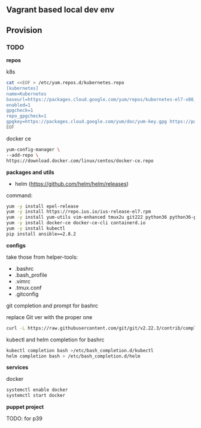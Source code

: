 Vagrant based local dev env
---------------------------

## Provision

### TODO

**repos**

k8s
```sh
cat <<EOF > /etc/yum.repos.d/kubernetes.repo
[kubernetes]
name=Kubernetes
baseurl=https://packages.cloud.google.com/yum/repos/kubernetes-el7-x86_64
enabled=1
gpgcheck=1
repo_gpgcheck=1
gpgkey=https://packages.cloud.google.com/yum/doc/yum-key.gpg https://packages.cloud.google.com/yum/doc/rpm-package-key.gpg
EOF
```

docker ce
```sh
yum-config-manager \
--add-repo \
https://download.docker.com/linux/centos/docker-ce.repo
```

**packages and utils**

- helm (https://github.com/helm/helm/releases)

command:
```sh
yum -y install epel-release
yum -y install https://repo.ius.io/ius-release-el7.rpm
yum -y install yum-utils vim-enhanced tmux2u git222 python36 python36-pip bind-utils dig unzip traceroute nmap
yum -y install docker-ce docker-ce-cli containerd.io
yum -y install kubectl
pip install ansible==2.8.2
```

**configs**

take those from helper-tools:
- .bashrc
- .bash_profile
- .vimrc
- .tmux.conf
- .gitconfig

git completion and prompt for bashrc

replace Git ver with the proper one

```sh
curl -L https://raw.githubusercontent.com/git/git/v2.22.3/contrib/completion/git-prompt.sh -o ~/.git-prompt.sh
```

kubectl and helm completion for bashrc

```sh
kubectl completion bash >/etc/bash_completion.d/kubectl
helm completion bash > /etc/bash_completion.d/helm
```

**services**

docker
```sh
systemctl enable docker
systemctl start docker
```

**puppet project**

TODO: for p39
